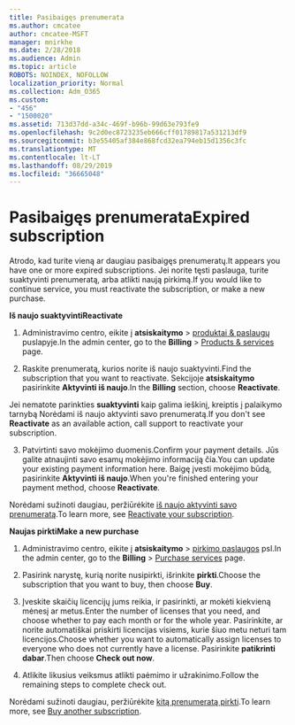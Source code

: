 ```yaml
---
title: Pasibaigęs prenumerata
ms.author: cmcatee
author: cmcatee-MSFT
manager: mnirkhe
ms.date: 2/28/2018
ms.audience: Admin
ms.topic: article
ROBOTS: NOINDEX, NOFOLLOW
localization_priority: Normal
ms.collection: Adm_O365
ms.custom:
- "456"
- "1500020"
ms.assetid: 713d37dd-a34c-469f-b96b-99d63e793fe9
ms.openlocfilehash: 9c2d0ec8723235eb666cff01789817a531213df9
ms.sourcegitcommit: b3e55405af384e868fcd32ea794eb15d1356c3fc
ms.translationtype: MT
ms.contentlocale: lt-LT
ms.lasthandoff: 08/29/2019
ms.locfileid: "36665048"
---
```

# <a name="expired-subscription"></a><span data-ttu-id="8abce-102">Pasibaigęs prenumerata</span><span class="sxs-lookup"><span data-stu-id="8abce-102">Expired subscription</span></span>

<span data-ttu-id="8abce-103">Atrodo, kad turite vieną ar daugiau pasibaigęs prenumeratų.</span><span class="sxs-lookup"><span data-stu-id="8abce-103">It appears you have one or more expired subscriptions.</span></span> <span data-ttu-id="8abce-104">Jei norite tęsti paslauga, turite suaktyvinti prenumeratą, arba atlikti naują pirkimą.</span><span class="sxs-lookup"><span data-stu-id="8abce-104">If you would like to continue service, you must reactivate the subscription, or make a new purchase.</span></span>
  
<span data-ttu-id="8abce-105">**Iš naujo suaktyvinti**</span><span class="sxs-lookup"><span data-stu-id="8abce-105">**Reactivate**</span></span>
  
1. <span data-ttu-id="8abce-106">Administravimo centro, eikite į **atsiskaitymo** \> [produktai & paslaugų](https://go.microsoft.com/fwlink/p/?linkid=842054) puslapyje.</span><span class="sxs-lookup"><span data-stu-id="8abce-106">In the admin center, go to the **Billing** \> [Products & services](https://go.microsoft.com/fwlink/p/?linkid=842054) page.</span></span>

2. <span data-ttu-id="8abce-107">Raskite prenumeratą, kurios norite iš naujo suaktyvinti.</span><span class="sxs-lookup"><span data-stu-id="8abce-107">Find the subscription that you want to reactivate.</span></span> <span data-ttu-id="8abce-108">Sekcijoje **atsiskaitymo** pasirinkite **Aktyvinti iš naujo**.</span><span class="sxs-lookup"><span data-stu-id="8abce-108">In the **Billing** section, choose **Reactivate**.</span></span>

<span data-ttu-id="8abce-109">Jei nematote parinkties **suaktyvinti** kaip galima ieškinį, kreiptis į palaikymo tarnybą Norėdami iš naujo aktyvinti savo prenumeratą.</span><span class="sxs-lookup"><span data-stu-id="8abce-109">If you don't see **Reactivate** as an available action, call support to reactivate your subscription.</span></span>

3. <span data-ttu-id="8abce-110">Patvirtinti savo mokėjimo duomenis.</span><span class="sxs-lookup"><span data-stu-id="8abce-110">Confirm your payment details.</span></span> <span data-ttu-id="8abce-111">Jūs galite atnaujinti savo esamų mokėjimo informaciją čia.</span><span class="sxs-lookup"><span data-stu-id="8abce-111">You can update your existing payment information here.</span></span> <span data-ttu-id="8abce-112">Baigę įvesti mokėjimo būdą, pasirinkite **Aktyvinti iš naujo**.</span><span class="sxs-lookup"><span data-stu-id="8abce-112">When you're finished entering your payment method, choose **Reactivate**.</span></span>

<span data-ttu-id="8abce-113">Norėdami sužinoti daugiau, peržiūrėkite [iš naujo aktyvinti savo prenumeratą](https://docs.microsoft.com/office365/admin/subscriptions-and-billing/reactivate-your-subscription).</span><span class="sxs-lookup"><span data-stu-id="8abce-113">To learn more, see [Reactivate your subscription](https://docs.microsoft.com/office365/admin/subscriptions-and-billing/reactivate-your-subscription).</span></span>

<span data-ttu-id="8abce-114">**Naujas pirkti**</span><span class="sxs-lookup"><span data-stu-id="8abce-114">**Make a new purchase**</span></span>
  
1. <span data-ttu-id="8abce-115">Administravimo centro, eikite į **atsiskaitymo** \> [pirkimo paslaugos](https://go.microsoft.com/fwlink/p/?linkid=868433) psl.</span><span class="sxs-lookup"><span data-stu-id="8abce-115">In the admin center, go to the **Billing** \> [Purchase services](https://go.microsoft.com/fwlink/p/?linkid=868433) page.</span></span>

2. <span data-ttu-id="8abce-116">Pasirink narystę, kurią norite nusipirkti, išrinkite **pirkti**.</span><span class="sxs-lookup"><span data-stu-id="8abce-116">Choose the subscription that you want to buy, then choose **Buy**.</span></span>

3. <span data-ttu-id="8abce-117">Įveskite skaičių licencijų jums reikia, ir pasirinkti, ar mokėti kiekvieną mėnesį ar metus.</span><span class="sxs-lookup"><span data-stu-id="8abce-117">Enter the number of licenses that you need, and choose whether to pay each month or for the whole year.</span></span> <span data-ttu-id="8abce-118">Pasirinkite, ar norite automatiškai priskirti licencijas visiems, kurie šiuo metu neturi tam licencijos.</span><span class="sxs-lookup"><span data-stu-id="8abce-118">Choose whether you want to automatically assign licenses to everyone who does not currently have a license.</span></span> <span data-ttu-id="8abce-119">Pasirinkite **patikrinti dabar**.</span><span class="sxs-lookup"><span data-stu-id="8abce-119">Then choose **Check out now**.</span></span>

4. <span data-ttu-id="8abce-120">Atlikite likusius veiksmus atlikti paėmimo ir užrakinimo.</span><span class="sxs-lookup"><span data-stu-id="8abce-120">Follow the remaining steps to complete check out.</span></span>

<span data-ttu-id="8abce-121">Norėdami sužinoti daugiau, peržiūrėkite [kitą prenumeratą pirkti](https://docs.microsoft.com/office365/admin/subscriptions-and-billing/buy-another-subscription).</span><span class="sxs-lookup"><span data-stu-id="8abce-121">To learn more, see [Buy another subscription](https://docs.microsoft.com/office365/admin/subscriptions-and-billing/buy-another-subscription).</span></span>